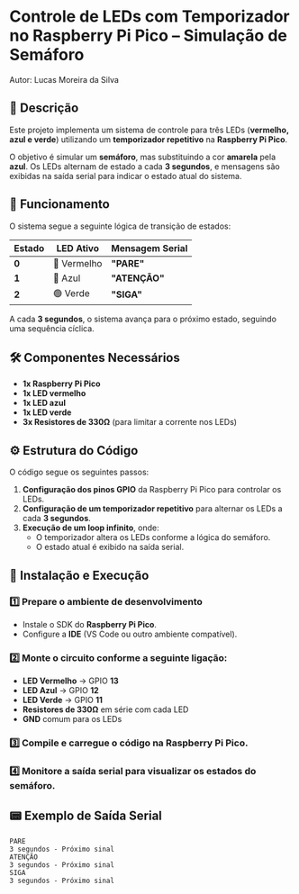 # Controle de LEDs com Temporizador no Raspberry Pi Pico – Simulação de Semáforo
Autor: Lucas Moreira da Silva

## 📌 Descrição  

Este projeto implementa um sistema de controle para três LEDs (**vermelho, azul e verde**) utilizando um **temporizador repetitivo** na **Raspberry Pi Pico**.  

O objetivo é simular um **semáforo**, mas substituindo a cor **amarela** pela **azul**. Os LEDs alternam de estado a cada **3 segundos**, e mensagens são exibidas na saída serial para indicar o estado atual do sistema.  

## 🔄 Funcionamento  

O sistema segue a seguinte lógica de transição de estados:  

| Estado | LED Ativo | Mensagem Serial |
|--------|----------|----------------|
| **0** | 🔴 Vermelho | **"PARE"** |
| **1** | 🔵 Azul | **"ATENÇÃO"** |
| **2** | 🟢 Verde | **"SIGA"** |

A cada **3 segundos**, o sistema avança para o próximo estado, seguindo uma sequência cíclica.  

## 🛠️ Componentes Necessários  

- **1x Raspberry Pi Pico**  
- **1x LED vermelho**  
- **1x LED azul**  
- **1x LED verde**  
- **3x Resistores de 330Ω** (para limitar a corrente nos LEDs)   

## ⚙️ Estrutura do Código  

O código segue os seguintes passos:  

1. **Configuração dos pinos GPIO** da Raspberry Pi Pico para controlar os LEDs.  
2. **Configuração de um temporizador repetitivo** para alternar os LEDs a cada **3 segundos**.  
3. **Execução de um loop infinito**, onde:  
   - O temporizador altera os LEDs conforme a lógica do semáforo.  
   - O estado atual é exibido na saída serial.  

## 🚀 Instalação e Execução  

### 1️⃣ **Prepare o ambiente de desenvolvimento**  
- Instale o SDK do **Raspberry Pi Pico**.  
- Configure a **IDE** (VS Code ou outro ambiente compatível).  

### 2️⃣ **Monte o circuito** conforme a seguinte ligação:  

- **LED Vermelho** → GPIO **13**  
- **LED Azul** → GPIO **12**  
- **LED Verde** → GPIO **11**  
- **Resistores de 330Ω** em série com cada LED  
- **GND** comum para os LEDs  

### 3️⃣ **Compile e carregue o código** na Raspberry Pi Pico.  

### 4️⃣ **Monitore a saída serial** para visualizar os estados do semáforo.  

## 📟 Exemplo de Saída Serial  

```plaintext
PARE
3 segundos - Próximo sinal
ATENÇÃO
3 segundos - Próximo sinal
SIGA
3 segundos - Próximo sinal

